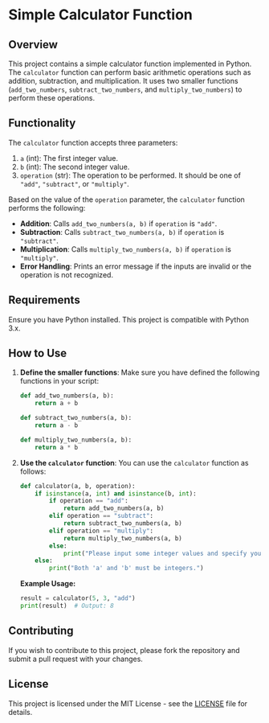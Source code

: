 # Simple Calculator Function

## Overview

This project contains a simple calculator function implemented in Python. The `calculator` function can perform basic arithmetic operations such as addition, subtraction, and multiplication. It uses two smaller functions (`add_two_numbers`, `subtract_two_numbers`, and `multiply_two_numbers`) to perform these operations.

## Functionality

The `calculator` function accepts three parameters:
1. `a` (int): The first integer value.
2. `b` (int): The second integer value.
3. `operation` (str): The operation to be performed. It should be one of `"add"`, `"subtract"`, or `"multiply"`.

Based on the value of the `operation` parameter, the `calculator` function performs the following:
- **Addition**: Calls `add_two_numbers(a, b)` if `operation` is `"add"`.
- **Subtraction**: Calls `subtract_two_numbers(a, b)` if `operation` is `"subtract"`.
- **Multiplication**: Calls `multiply_two_numbers(a, b)` if `operation` is `"multiply"`.
- **Error Handling**: Prints an error message if the inputs are invalid or the operation is not recognized.

## Requirements

Ensure you have Python installed. This project is compatible with Python 3.x.

## How to Use

1. **Define the smaller functions**: Make sure you have defined the following functions in your script:

    ```python
    def add_two_numbers(a, b):
        return a + b

    def subtract_two_numbers(a, b):
        return a - b

    def multiply_two_numbers(a, b):
        return a * b
    ```

2. **Use the `calculator` function**: You can use the `calculator` function as follows:

    ```python
    def calculator(a, b, operation):
        if isinstance(a, int) and isinstance(b, int):
            if operation == "add":
                return add_two_numbers(a, b)
            elif operation == "subtract":
                return subtract_two_numbers(a, b)
            elif operation == "multiply":
                return multiply_two_numbers(a, b)
            else:
                print("Please input some integer values and specify your operation as 'add', 'subtract', or 'multiply'")
        else:
            print("Both 'a' and 'b' must be integers.")
    ```

    **Example Usage:**

    ```python
    result = calculator(5, 3, "add")
    print(result)  # Output: 8
    ```

## Contributing

If you wish to contribute to this project, please fork the repository and submit a pull request with your changes.

## License

This project is licensed under the MIT License - see the [LICENSE](LICENSE) file for details.
